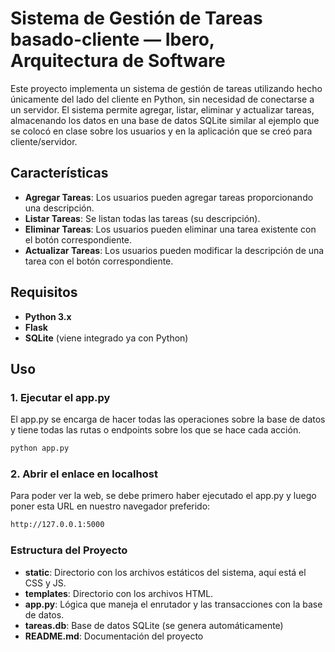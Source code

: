 # Sistema de Gestión de Tareas basado-cliente — Ibero, Arquitectura de Software

Este proyecto implementa un sistema de gestión de tareas utilizando hecho únicamente del lado del cliente en Python, sin necesidad de conectarse a un servidor. El sistema permite agregar, listar, eliminar y actualizar tareas, almacenando los datos en una base de datos SQLite similar al ejemplo que se colocó en clase sobre los usuarios y en la aplicación que se creó para cliente/servidor.

## Características

- **Agregar Tareas**: Los usuarios pueden agregar tareas proporcionando una descripción.
- **Listar Tareas**: Se listan todas las tareas (su descripción).
- **Eliminar Tareas**: Los usuarios pueden eliminar una tarea existente con el botón correspondiente.
- **Actualizar Tareas**: Los usuarios pueden modificar la descripción de una tarea con el botón correspondiente.

## Requisitos

- **Python 3.x**
- **Flask**
- **SQLite** (viene integrado ya con Python)

## Uso

### 1. Ejecutar el app.py

El app.py se encarga de hacer todas las operaciones sobre la base de datos y tiene todas las rutas o endpoints sobre los que se hace cada acción.

```bash
python app.py
```

### 2. Abrir el enlace en localhost

Para poder ver la web, se debe primero haber ejecutado el app.py y luego poner esta URL en nuestro navegador preferido:

```bash
http://127.0.0.1:5000
```

### Estructura del Proyecto

- **static**: Directorio con los archivos estáticos del sistema, aquí está el CSS y JS.
- **templates**: Directorio con los archivos HTML.
- **app.py**: Lógica que maneja el enrutador y las transacciones con la base de datos.
- **tareas.db**: Base de datos SQLite (se genera automáticamente)
- **README.md**: Documentación del proyecto